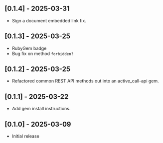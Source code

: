 ## [0.1.4] - 2025-03-31

- Sign a document embedded link fix.

## [0.1.3] - 2025-03-25

- RubyGem badge
- Bug fix on method `forbidden?`

## [0.1.2] - 2025-03-25

- Refactored common REST API methods out into an active_call-api gem.

## [0.1.1] - 2025-03-22

- Add gem install instructions.

## [0.1.0] - 2025-03-09

- Initial release
